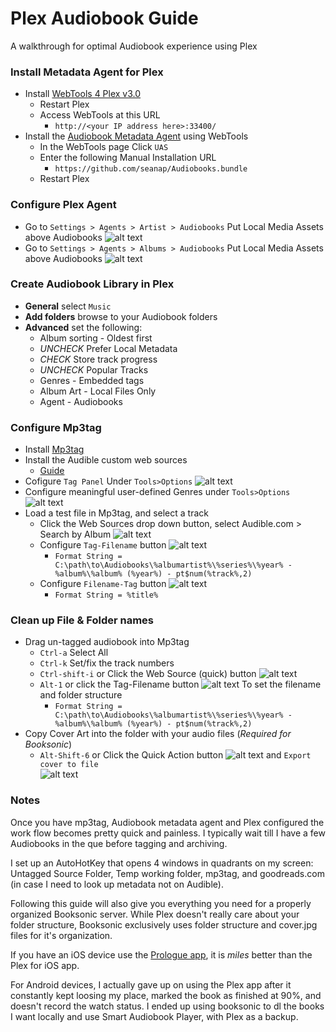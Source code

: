# Plex Audiobook Guide
A walkthrough for optimal Audiobook experience using Plex

### Install Metadata Agent for Plex
* Install [WebTools 4 Plex v3.0](https://github.com/ukdtom/WebTools.bundle/wiki/Install)  
  * Restart Plex
  * Access WebTools at this URL  
    * `http://<your IP address here>:33400/`
* Install the [Audiobook Metadata Agent](https://github.com/seanap/Audiobooks.bundle) using WebTools
  * In the WebTools page Click `UAS`
  * Enter the following Manual Installation URL
    * `https://github.com/seanap/Audiobooks.bundle`
  * Restart Plex

### Configure Plex Agent  
* Go to `Settings > Agents > Artist > Audiobooks` Put Local Media Assets above Audiobooks
 ![alt text](https://i.imgur.com/oEKdpmd.png "Artist Agent Config")
* Go to `Settings > Agents > Albums > Audiobooks` Put Local Media Assets above Audiobooks
 ![alt text](https://i.imgur.com/1aKHJeB.png "Album Agent Config")

### Create Audiobook Library in Plex
 * **General** select `Music`
 * **Add folders** browse to your Audiobook folders
 * **Advanced** set the following:  
   * Album sorting - Oldest first
   * *UNCHECK* Prefer Local Metadata
   * *CHECK* Store track progress
   * *UNCHECK* Popular Tracks
   * Genres - Embedded tags
   * Album Art - Local Files Only
   * Agent - Audiobooks
   
### Configure Mp3tag
* Install [Mp3tag](https://www.mp3tag.de/en/)
* Install the Audible custom web sources  
  * [Guide](https://github.com/seanap/Audible.com-Search-by-Album)
* Cofigure `Tag Panel` Under `Tools>Options`
  ![alt text](https://i.imgur.com/ERv9n8G.png "Tag Panel")
* Configure meaningful user-defined Genres under `Tools>Options`  
  ![alt text](https://i.imgur.com/YXnh7ve.png "User-defined Genres")
* Load a test file in Mp3tag, and select a track
  * Click the Web Sources drop down button, select Audible.com > Search by Album
   ![alt text](https://i.imgur.com/Q4ySYh2.png "Web Source Select")
  * Configure `Tag-Filename` button ![alt text](https://i.imgur.com/KJGD4sE.png "Tag-Filename")
    * `Format String = C:\path\to\Audiobooks\%albumartist%\%series%\%year% - %album%\%album% (%year%) - pt$num(%track%,2)`
  * Configure `Filename-Tag` button ![alt text](https://i.imgur.com/BE25NFp.png "Filename-Tag")
    * `Format String = %title%`

### Clean up File & Folder names  
* Drag un-tagged audiobook into Mp3tag
  * `Ctrl-a` Select All
  * `Ctrl-k` Set/fix the track numbers
  * `Ctrl-shift-i` or Click the Web Source (quick) button
![alt text](https://i.imgur.com/AjJbUqE.png "Tag Source")
  * `Alt-1` or click the Tag-Filename button
![alt text](https://i.imgur.com/KJGD4sE.png "Tag-Filename") To set the filename and folder structure  
     * `Format String = C:\path\to\Audiobooks\%albumartist%\%series%\%year% - %album%\%album% (%year%) - pt$num(%track%,2)`  
* Copy Cover Art into the folder with your audio files (*Required for Booksonic*)
  * `Alt-Shift-6` or Click the Quick Action button ![alt text](https://i.imgur.com/UMueLqS.png "Quick Actions") and `Export cover to file`  
  ![alt text](https://i.imgur.com/vAxejs8.png "Quick Action - Cover to folder")  

### Notes
Once you have mp3tag, Audiobook metadata agent and Plex configured the work flow becomes pretty quick and painless.  I typically wait till I have a few Audiobooks in the que before tagging and archiving.  

   I set up an AutoHotKey that opens 4 windows in quadrants on my screen: Untagged Source Folder, Temp working folder, mp3tag, and goodreads.com (in case I need to look up metadata not on Audible).

   Following this guide will also give you everything you need for a properly organized Booksonic server.  While Plex doesn't really care about your folder structure, Booksonic exclusively uses folder structure and cover.jpg files for it's organization.

   If you have an iOS device use the [Prologue app](https://prologue-app.com/), it is *miles* better than the Plex for iOS app.

   For Android devices, I actually gave up on using the Plex app after it constantly kept loosing my place, marked the book as finished at 90%, and doesn't record the watch status. I ended up using booksonic to dl the books I want locally and use Smart Audiobook Player, with Plex as a backup.
